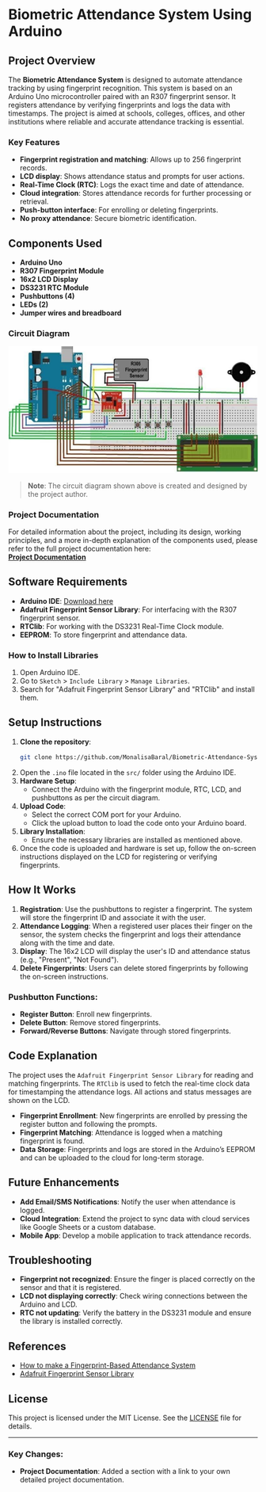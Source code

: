 # Biometric Attendance System Using Arduino

## Project Overview
The **Biometric Attendance System** is designed to automate attendance tracking by using fingerprint recognition. This system is based on an Arduino Uno microcontroller paired with an R307 fingerprint sensor. It registers attendance by verifying fingerprints and logs the data with timestamps. The project is aimed at schools, colleges, offices, and other institutions where reliable and accurate attendance tracking is essential.

### Key Features
- **Fingerprint registration and matching**: Allows up to 256 fingerprint records.
- **LCD display**: Shows attendance status and prompts for user actions.
- **Real-Time Clock (RTC)**: Logs the exact time and date of attendance.
- **Cloud integration**: Stores attendance records for further processing or retrieval.
- **Push-button interface**: For enrolling or deleting fingerprints.
- **No proxy attendance**: Secure biometric identification.

## Components Used
- **Arduino Uno**
- **R307 Fingerprint Module**
- **16x2 LCD Display**
- **DS3231 RTC Module**
- **Pushbuttons (4)**
- **LEDs (2)**
- **Jumper wires and breadboard**

### Circuit Diagram
![Circuit Diagram](https://github.com/MonalisaBaral/Biometric-Attendance-System-Using-Arduino/blob/main/circuit_diagram.jpg)

> **Note**: The circuit diagram shown above is created and designed by the project author.

### Project Documentation
For detailed information about the project, including its design, working principles, and a more in-depth explanation of the components used, please refer to the full project documentation here:  
[**Project Documentation**](https://github.com/MonalisaBaral/Biometric-Attendance-System-Using-Arduino/blob/main/4%20%26%208%20Biometric%20Attendance%20documentation-converted%20(1).pdf)

## Software Requirements
- **Arduino IDE**: [Download here](https://www.arduino.cc/en/software)
- **Adafruit Fingerprint Sensor Library**: For interfacing with the R307 fingerprint sensor.
- **RTClib**: For working with the DS3231 Real-Time Clock module.
- **EEPROM**: To store fingerprint and attendance data.

### How to Install Libraries
1. Open Arduino IDE.
2. Go to `Sketch` > `Include Library` > `Manage Libraries`.
3. Search for "Adafruit Fingerprint Sensor Library" and "RTClib" and install them.

## Setup Instructions
1. **Clone the repository**:
   ```bash
   git clone https://github.com/MonalisaBaral/Biometric-Attendance-System.git
   ```
2. Open the `.ino` file located in the `src/` folder using the Arduino IDE.
3. **Hardware Setup**:
   - Connect the Arduino with the fingerprint module, RTC, LCD, and pushbuttons as per the circuit diagram.
4. **Upload Code**:
   - Select the correct COM port for your Arduino.
   - Click the upload button to load the code onto your Arduino board.
5. **Library Installation**:
   - Ensure the necessary libraries are installed as mentioned above.
6. Once the code is uploaded and hardware is set up, follow the on-screen instructions displayed on the LCD for registering or verifying fingerprints.

## How It Works
1. **Registration**: Use the pushbuttons to register a fingerprint. The system will store the fingerprint ID and associate it with the user.
2. **Attendance Logging**: When a registered user places their finger on the sensor, the system checks the fingerprint and logs their attendance along with the time and date.
3. **Display**: The 16x2 LCD will display the user's ID and attendance status (e.g., "Present", "Not Found").
4. **Delete Fingerprints**: Users can delete stored fingerprints by following the on-screen instructions.

### Pushbutton Functions:
- **Register Button**: Enroll new fingerprints.
- **Delete Button**: Remove stored fingerprints.
- **Forward/Reverse Buttons**: Navigate through stored fingerprints.

## Code Explanation
The project uses the `Adafruit Fingerprint Sensor Library` for reading and matching fingerprints. The `RTClib` is used to fetch the real-time clock data for timestamping the attendance logs. All actions and status messages are shown on the LCD. 

- **Fingerprint Enrollment**: New fingerprints are enrolled by pressing the register button and following the prompts.
- **Fingerprint Matching**: Attendance is logged when a matching fingerprint is found.
- **Data Storage**: Fingerprints and logs are stored in the Arduino’s EEPROM and can be uploaded to the cloud for long-term storage.

## Future Enhancements
- **Add Email/SMS Notifications**: Notify the user when attendance is logged.
- **Cloud Integration**: Extend the project to sync data with cloud services like Google Sheets or a custom database.
- **Mobile App**: Develop a mobile application to track attendance records.

## Troubleshooting
- **Fingerprint not recognized**: Ensure the finger is placed correctly on the sensor and that it is registered.
- **LCD not displaying correctly**: Check wiring connections between the Arduino and LCD.
- **RTC not updating**: Verify the battery in the DS3231 module and ensure the library is installed correctly.

## References
- [How to make a Fingerprint-Based Attendance System](https://maker.pro/arduino/projects/how-to-make-a-fingerprint-based-attendance-system-with-arduino-and-r305)
- [Adafruit Fingerprint Sensor Library](https://github.com/adafruit/Adafruit-Fingerprint-Sensor-Library)
  
## License
This project is licensed under the MIT License. See the [LICENSE](LICENSE) file for details.

---

### Key Changes:
- **Project Documentation**: Added a section with a link to your own detailed project documentation.
